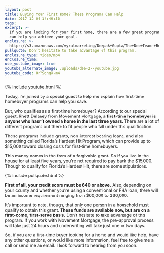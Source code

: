 ```yaml
---
layout: post
title: Buying Your First Home? These Programs Can Help
date: 2017-12-04 14:49:58
tags:
excerpt: >-
  If you are looking for your first home, there are a few great programs that
  can help you achieve your goal.
enclosure: >-
  https://s3.amazonaws.com/vyralmarketing/Deepak+Gupta/The+Dee+Team-+Buying+Your+First+Home%253F+These+Programs+Can+Help.mp4
pullquote: Don’t hesitate to take advantage of this program.
enclosure_type: video/mp4
enclosure_time:
use_youtube_image: true
youtube_alternate_image: /uploads/dee-2--youtube.jpg
youtube_code: 0rYSqhqX-m4
---
```



{% include youtube.html %}

Today, I’m joined by a special guest to help me explain how first-time homebuyer programs can help you save.

But, who qualifies as a first-time homebuyer? According to our special guest, Rhett Delaney from Movement Mortgage, **a first-time homebuyer is anyone who hasn’t owned a home in the last three years.** There are a lot of different programs out there to fit people who fall under this qualification.

These programs include grants, non-interest bearing loans, and also something called Florida’s Hardest Hit Program, which can provide up to $15,000 toward closing costs for first-time homebuyers.

This money comes in the form of a forgivable grant. So if you live in the house for at least five years, you’re not required to pay back the $15,000. Though to qualify for Florida’s Hardest Hit, there are some stipulations.

{% include pullquote.html %}

**First of all, your credit score must be 640 or above.** Also, depending on your county and whether you’re using a conventional or FHA loan, there will be an income requirement ranging from $60,000 to $80,000.

It’s important to note, though, that only one person in a household must qualify to obtain this grant. **These funds are available now, but are on a first-come, first-serve basis.** Don’t hesitate to take advantage of this program. If you work with Movement Mortgage, the pre-approval process will take just 24 hours and underwriting will take just one or two days.

So, if you are a first-time buyer looking for a home and would like help, have any other questions, or would like more information, feel free to give me a call or send me an email. I look forward to hearing from you soon.